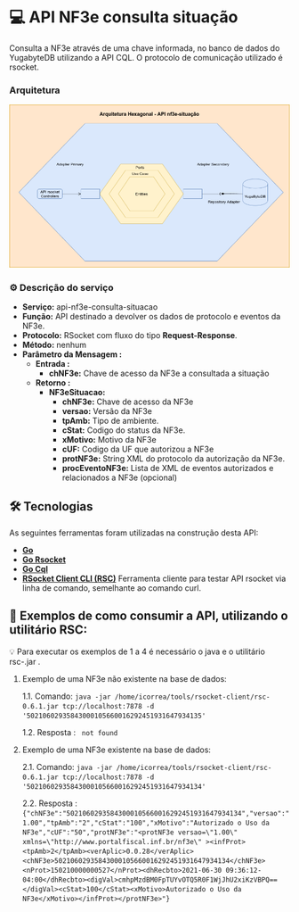 # 💻 API NF3e consulta situação

Consulta a NF3e através de uma chave informada, no banco de dados do YugabyteDB utilizando a API CQL.
O protocolo de comunicação utilizado é rsocket.

### Arquitetura

![Processo principal](./docs/arquitetura_hexagonal_api_nf3e_consulta_situacao.png)

### ⚙️ Descrição do serviço

- **Serviço:** api-nf3e-consulta-situacao
- **Função:** API destinado a devolver os dados de protocolo e eventos da NF3e.
- **Protocolo:** RSocket com fluxo do tipo **Request-Response**.
- **Método:** nenhum
- **Parâmetro da Mensagem :**
    - **Entrada :**
        - **chNF3e:** Chave de acesso da NF3e a consultada a situação
    - **Retorno :**
        - **NF3eSituacao:**
            - **chNF3e:** Chave de acesso da NF3e
            - **versao:** Versão da NF3e
            - **tpAmb:** Tipo de ambiente.
            - **cStat:** Codigo do status da NF3e.
            - **xMotivo:** Motivo da NF3e
            - **cUF:** Codigo da UF que autorizou a NF3e
            - **protNF3e:** String XML do protocolo da autorização da NF3e.
            - **procEventoNF3e:** Lista de XML de eventos autorizados e relacionados a NF3e (opcional)

## 🛠 Tecnologias

As seguintes ferramentas foram utilizadas na construção desta API:

- **[Go](https://golang.org/)**
- **[Go Rsocket](https://github.com/rsocket/rsocket-go)** 
- **[Go Cql](https://github.com/yugabyte/gocql)** 
- **[RSocket Client CLI (RSC)](https://github.com/making/rsc)** Ferramenta cliente para testar API rsocket via linha de comando, semelhante ao comando curl.


## 🚀 Exemplos de como consumir a API, utilizando o utilitário RSC:

💡 Para executar os exemplos de 1 a 4 é necessário o java e o utilitário rsc-<version>.jar .

1. Exemplo de uma NF3e não existente na base de dados:

   1.1. Comando: ```java -jar /home/icorrea/tools/rsocket-client/rsc-0.6.1.jar tcp://localhost:7878 -d '50210602935843000105660016292451931647934135'```

   1.2. Resposta : ``` not found```

2. Exemplo de uma NF3e existente na base de dados:

   2.1. Comando: ```java -jar /home/icorrea/tools/rsocket-client/rsc-0.6.1.jar tcp://localhost:7878 -d '50210602935843000105660016292451931647934134'```

   2.2. Resposta : ```{"chNF3e":"50210602935843000105660016292451931647934134","versao":"1.00","tpAmb":"2","cStat":"100","xMotivo":"Autorizado o Uso da NF3e","cUF":"50","protNF3e":"<protNF3e versao=\"1.00\" xmlns=\"http://www.portalfiscal.inf.br/nf3e\" ><infProt><tpAmb>2</tpAmb><verAplic>0.0.28</verAplic><chNF3e>50210602935843000105660016292451931647934134</chNF3e><nProt>150210000000527</nProt><dhRecbto>2021-06-30 09:36:12-04:00</dhRecbto><digVal>cmhpMzdBM0FpTUYvOTQ5R0F1WjJhU2xiKzVBPQ==</digVal><cStat>100</cStat><xMotivo>Autorizado o Uso da NF3e</xMotivo></infProt></protNF3e>"}```




